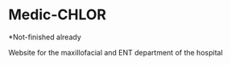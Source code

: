 # Medic-CHLOR

*Not-finished already

Website for the maxillofacial and ENT department of the hospital  
